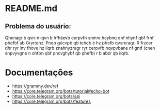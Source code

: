 # README.md

## Problema do usuário: 

Qhenagr b qvn-n-qvn b hfháevb cerpvfn snmre hcybnq qnf nhynf qbf frhf phefbf ab Gryrtenz. Pnqn gócvpb qb tehcb é hz phefb qvsreragr. R frzcer dhr ryr inv fhove hz iíqrb znahnyzragr ryr cerpvfb nqvpvbane nf gntf (cnen snpvyvgne n ohfpn qbf pncvghybf qb phefb) r b abzr qb iíqrb.


# Documentações

- https://grammy.dev/ref
- https://core.telegram.org/bots/tutorial#echo-bot
- https://core.telegram.org/bots/api
- https://core.telegram.org/bots/features